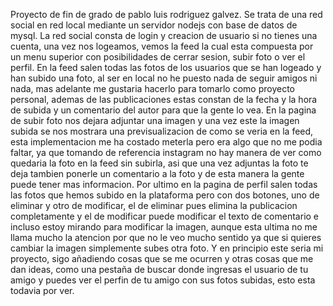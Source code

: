 Proyecto de fin de grado de pablo luis rodriguez galvez.
Se trata de una red social en red local mediante un servidor nodejs con base de datos de mysql.
La red social consta de login y creacion de usuario si no tienes una cuenta, una vez nos logeamos, vemos la feed la cual
esta compuesta por un menu superior con posibilidades de cerrar sesion, subir foto o ver el perfil.
En la feed salen todas las fotos de los usuarios que se han logeado y han subido una foto, al ser en local no he puesto nada de 
seguir amigos ni nada, mas adelante me gustaria hacerlo para tomarlo como proyecto personal, ademas de las publicaciones estas
constan de la fecha y la hora de subida y un comentario del autor para que la gente lo vea.
En la pagina de subir foto nos dejara adjuntar una imagen y una vez este la imagen subida se nos mostrara una previsualizacion
de como se veria en la feed, esta implementacion me ha costado meterla pero era algo que no me podia faltar, ya que tomando de
referencia instagram no hay manera de ver como quedaria la foto en la feed sin subirla, asi que una vez adjuntas la foto te deja
tambien ponerle un comentario a la foto y de esta manera la gente puede tener mas informacion.
Por ultimo en la pagina de perfil salen todas las fotos que hemos subido en la plataforma pero con dos botones,
uno de eliminar y otro de modificar, el de eliminar pues elimina la publicacion completamente y el de modificar puede modificar 
el texto de comentario e incluso estoy mirando para modificar la imagen, aunque esta ultima no me llama mucho la atencion por
que no le veo mucho sentido ya que si quieres cambiar la imagen simplemente subes otra foto.
Y en principio este seria mi proyecto, sigo añadiendo cosas que se me ocurren y otras cosas que me dan ideas, como una pestaña
de buscar donde ingresas el usuario de tu amigo y puedes ver el perfin de tu amigo con sus fotos subidas, esto esta todavia por ver.
